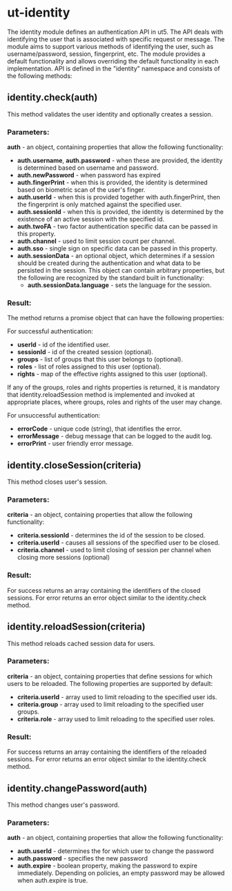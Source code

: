 # ut-identity
The identity module defines an authentication API in ut5. The API deals with identifying the user that is associated with specific request or message. The module aims to support various methods of identifying the user, such as username/password, session, fingerprint, etc. The module provides a default functionality and allows overriding the default functionality in each implementation. API is defined in the "identity" namespace and consists of the following methods:

## identity.check(auth)
This method validates the user identity and optionally creates a session. 

### Parameters:

**auth** - an object, containing properties that allow the following functionality:

- **auth.username**, **auth.password** - when these are provided, the identity is determined based on username and password.
- **auth.newPassword** - when password has expired
- **auth.fingerPrint**  - when this is provided, the identity is determined based on biometric scan of the user's finger.
- **auth.userId** - when this is provided together with auth.fingerPrint, then the fingerprint is only matched against the specified user.
- **auth.sessionId** - when this is provided, the identity is determined by the existence of an active session with the specified id.
- **auth.twoFA** - two factor authentication specific data can be passed in this property.
- **auth.channel** - used to limit session count per channel.
- **auth.sso** - single sign on specific data can be passed in this property.
- **auth.sessionData** - an optional object, which determines if a session should be created during the authentication and what data to be persisted in the session. This object can contain arbitrary properties, but the following are recognized by the standard built in functionality:
    - **auth.sessionData.language** - sets the language for the session.

### Result:
The method returns a promise object that can have the following properties:

For successful authentication:

- **userId** - id of the identified user.
- **sessionId** - id of the created session (optional).
- **groups** - list of groups that this user belongs to (optional). 
- **roles** - list of roles assigned to this user (optional).
- **rights** - map of the effective rights assigned to this user (optional).

If any of the groups, roles and rights properties is returned, it is mandatory that identity.reloadSession method is implemented and invoked at appropriate places, where groups, roles and rights of the user may change.

For unsuccessful authentication:

- **errorCode** - unique code (string), that identifies the error.
- **errorMessage** - debug message that can be logged to the audit log.
- **errorPrint** - user friendly error message.

## identity.closeSession(criteria)
This method closes user's session.

### Parameters:
**criteria** - an object, containing properties that allow the following functionality:

- **criteria.sessionId** - determines the id of the session to be closed.
- **criteria.userId** - causes all sessions of the specified user to be closed.
- **criteria.channel** - used to limit closing of session per channel when closing more sessions (optional)

### Result:
For success returns an array containing the identifiers of the closed sessions. For error returns an error object similar to the identity.check method.

## identity.reloadSession(criteria)
This method reloads cached session data for users.

### Parameters:
**criteria** - an object, containing properties that define sessions for which users to be reloaded. The following properties are supported by default:

- **criteria.userId** - array used to limit reloading to the specified user ids.
- **criteria.group** - array used to limit reloading to the specified user groups.
- **criteria.role** - array used to limit reloading to the specified user roles.

### Result:
For success returns an array containing the identifiers of the reloaded sessions. For error returns an error object similar to the identity.check method.

## identity.changePassword(auth)
This method changes user's password.

### Parameters:
**auth** - an object, containing properties that allow the following functionality:

- **auth.userId** - determines the for which user to change the password
- **auth.password** - specifies the new password
- **auth.expire** - boolean property, making the password to expire immediately. Depending on policies, an empty password may be allowed when auth.expire is true.
 
